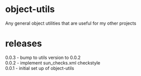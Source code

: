 # object-utils
Any general object utilities that are useful for my other projects

# releases
0.0.3 - bump to utils version to 0.0.2  
0.0.2 - implement sun_checks.xml checkstyle  
0.0.1 - initial set up of object-utils  